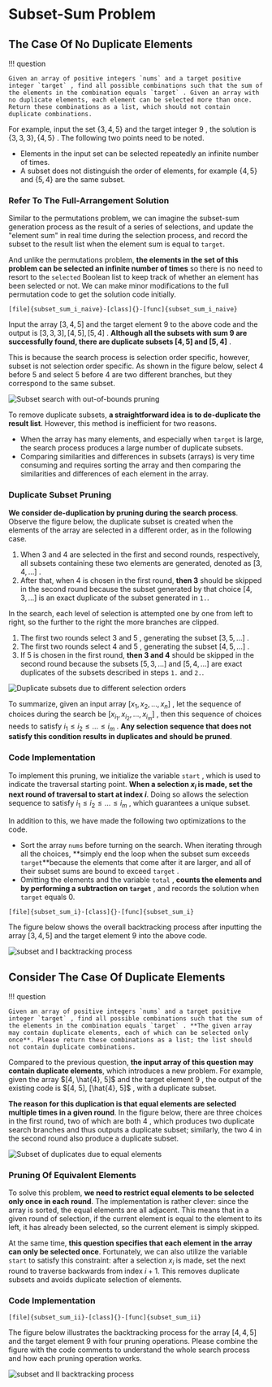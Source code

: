 # Subset-Sum Problem

## The Case Of No Duplicate Elements

!!! question

    Given an array of positive integers `nums` and a target positive integer `target` , find all possible combinations such that the sum of the elements in the combination equals `target` . Given an array with no duplicate elements, each element can be selected more than once. Return these combinations as a list, which should not contain duplicate combinations.

For example, input the set $\{3, 4, 5\}$ and the target integer $9$ , the solution is $\{3, 3, 3\}, \{4, 5\}$ . The following two points need to be noted.

- Elements in the input set can be selected repeatedly an infinite number of times.
- A subset does not distinguish the order of elements, for example $\{4, 5\}$ and $\{5, 4\}$ are the same subset.

### Refer To The Full-Arrangement Solution

Similar to the permutations problem, we can imagine the subset-sum generation process as the result of a series of selections, and update the "element sum" in real time during the selection process, and record the subset to the result list when the element sum is equal to `target`.

And unlike the permutations problem, **the elements in the set of this problem can be selected an infinite number of times** so there is no need to resort to the `selected` Boolean list to keep track of whether an element has been selected or not. We can make minor modifications to the full permutation code to get the solution code initially.

```src
[file]{subset_sum_i_naive}-[class]{}-[func]{subset_sum_i_naive}
```

Input the array $[3, 4, 5]$ and the target element $9$ to the above code and the output is $[3, 3, 3], [4, 5], [5, 4]$ . **Although all the subsets with sum $9$ are successfully found, there are duplicate subsets $[4, 5]$ and $[5, 4]$** .

This is because the search process is selection order specific, however, subset is not selection order specific. As shown in the figure below, select $4$ before $5$ and select $5$ before $4$ are two different branches, but they correspond to the same subset.

![Subset search with out-of-bounds pruning](subset_sum_problem.assets/subset_sum_i_naive.png)

To remove duplicate subsets, **a straightforward idea is to de-duplicate the result list**. However, this method is inefficient for two reasons.

- When the array has many elements, and especially when `target` is large, the search process produces a large number of duplicate subsets.
- Comparing similarities and differences in subsets (arrays) is very time consuming and requires sorting the array and then comparing the similarities and differences of each element in the array.

### Duplicate Subset Pruning

**We consider de-duplication by pruning during the search process**. Observe the figure below, the duplicate subset is created when the elements of the array are selected in a different order, as in the following case.

1. When $3$ and $4$ are selected in the first and second rounds, respectively, all subsets containing these two elements are generated, denoted as $[3, 4, \dots]$ .
2. After that, when $4$ is chosen in the first round, **then $3$** should be skipped in the second round because the subset generated by that choice $[4, 3, \dots]$ is an exact duplicate of the subset generated in `1.`.

In the search, each level of selection is attempted one by one from left to right, so the further to the right the more branches are clipped.

1. The first two rounds select $3$ and $5$ , generating the subset $[3, 5, \dots]$ .
2. The first two rounds select $4$ and $5$ , generating the subset $[4, 5, \dots]$ .
3. If $5$ is chosen in the first round, **then $3$ and $4$** should be skipped in the second round because the subsets $[5, 3, \dots]$ and $[5, 4, \dots]$ are exact duplicates of the subsets described in steps `1.` and `2.`.

![Duplicate subsets due to different selection orders](subset_sum_problem.assets/subset_sum_i_pruning.png)

To summarize, given an input array $[x_1, x_2, \dots, x_n]$ , let the sequence of choices during the search be $[x_{i_1}, x_{i_2}, \dots, x_{i_m}]$ , then this sequence of choices needs to satisfy $i_1 \leq i_2 \leq \dots \leq i_m$ . **Any selection sequence that does not satisfy this condition results in duplicates and should be pruned**.

### Code Implementation

To implement this pruning, we initialize the variable `start` , which is used to indicate the traversal starting point. **When a selection $x_{i}$ is made, set the next round of traversal to start at index $i$**. Doing so allows the selection sequence to satisfy $i_1 \leq i_2 \leq \dots \leq i_m$ , which guarantees a unique subset.

In addition to this, we have made the following two optimizations to the code.

- Sort the array `nums` before turning on the search. When iterating through all the choices, **simply end the loop when the subset sum exceeds `target`**because the elements that come after it are larger, and all of their subset sums are bound to exceed `target` .
- Omitting the elements and the variable `total` , **counts the elements and by performing a subtraction on `target`** , and records the solution when `target` equals $0$.

```src
[file]{subset_sum_i}-[class]{}-[func]{subset_sum_i}
```

The figure below shows the overall backtracking process after inputting the array $[3, 4, 5]$ and the target element $9$ into the above code.

![subset and I backtracking process](subset_sum_problem.assets/subset_sum_i.png)

## Consider The Case Of Duplicate Elements

!!! question

    Given an array of positive integers `nums` and a target positive integer `target` , find all possible combinations such that the sum of the elements in the combination equals `target` . **The given array may contain duplicate elements, each of which can be selected only once**. Please return these combinations as a list; the list should not contain duplicate combinations.

Compared to the previous question, **the input array of this question may contain duplicate elements**, which introduces a new problem. For example, given the array $[4, \hat{4}, 5]$ and the target element $9$ , the output of the existing code is $[4, 5], [\hat{4}, 5]$ , with a duplicate subset.

**The reason for this duplication is that equal elements are selected multiple times in a given round**. In the figure below, there are three choices in the first round, two of which are both $4$ , which produces two duplicate search branches and thus outputs a duplicate subset; similarly, the two $4$ in the second round also produce a duplicate subset.

![Subset of duplicates due to equal elements](subset_sum_problem.assets/subset_sum_ii_repeat.png)

### Pruning Of Equivalent Elements

To solve this problem, **we need to restrict equal elements to be selected only once in each round**. The implementation is rather clever: since the array is sorted, the equal elements are all adjacent. This means that in a given round of selection, if the current element is equal to the element to its left, it has already been selected, so the current element is simply skipped.

At the same time, **this question specifies that each element in the array can only be selected once**. Fortunately, we can also utilize the variable `start` to satisfy this constraint: after a selection $x_{i}$ is made, set the next round to traverse backwards from index $i + 1$. This removes duplicate subsets and avoids duplicate selection of elements.

### Code Implementation

```src
[file]{subset_sum_ii}-[class]{}-[func]{subset_sum_ii}
```

The figure below illustrates the backtracking process for the array $[4, 4, 5]$ and the target element $9$ with four pruning operations. Please combine the figure with the code comments to understand the whole search process and how each pruning operation works.

![subset and II backtracking process](subset_sum_problem.assets/subset_sum_ii.png)
